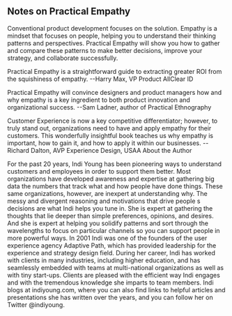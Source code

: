 ## Notes on Practical Empathy

Conventional product development focuses on the solution. Empathy is a mindset that focuses on people, helping you to understand their thinking patterns and perspectives. Practical Empathy will show you how to gather and compare these patterns to make better decisions, improve your strategy, and collaborate successfully.

Practical Empathy is a straightforward guide to extracting greater ROI from the squishiness of empathy. --Harry Max, VP Product AllClear ID

Practical Empathy will convince designers and product managers how and why empathy is a key ingredient to both product innovation and organizational success. --Sam Ladner, author of Practical Ethnography

Customer Experience is now a key competitive differentiator; however, to truly stand out, organizations need to have and apply empathy for their customers. This wonderfully insightful book teaches us why empathy is important, how to gain it, and how to apply it within our businesses. --Richard Dalton, AVP Experience Design, USAA
About the Author

For the past 20 years, Indi Young has been pioneering ways to understand customers and employees in order to support them better. Most organizations have developed awareness and expertise at gathering big data the numbers that track what and how people have done things. These same organizations, however, are inexpert at understanding why. The messy and divergent reasoning and motivations that drive people s decisions are what Indi helps you tune in. She is expert at gathering the thoughts that lie deeper than simple preferences, opinions, and desires. And she is expert at helping you solidify patterns and sort through the wavelengths to focus on particular channels so you can support people in more powerful ways. In 2001 Indi was one of the founders of the user experience agency Adaptive Path, which has provided leadership for the experience and strategy design field. During her career, Indi has worked with clients in many industries, including higher education, and has seamlessly embedded with teams at multi-national organizations as well as with tiny start-ups. Clients are pleased with the efficient way Indi engages and with the tremendous knowledge she imparts to team members. Indi blogs at indiyoung.com, where you can also find links to helpful articles and presentations she has written over the years, and you can follow her on Twitter @indiyoung.

